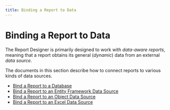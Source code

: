 ```yaml
---
title: Binding a Report to Data
---
```

# Binding a Report to Data
The Report Designer is primarily designed to work with _data-aware reports_, meaning that a report obtains its general (_dynamic_) data from an external _data source_.

The documents in this section describe how to connect reports to various kinds of data sources.
* [Bind a Report to a Database](binding-a-report-to-data/bind-a-report-to-a-database.md)
* [Bind a Report to an Entity Framework Data Source](binding-a-report-to-data/bind-a-report-to-an-entity-framework-data-source.md)
* [Bind a Report to an Object Data Source](binding-a-report-to-data/bind-a-report-to-an-object-data-source.md)
* [Bind a Report to an Excel Data Source](binding-a-report-to-data/bind-a-report-to-an-excel-data-source.md)